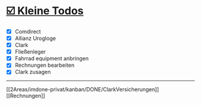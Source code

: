 # [:ballot_box_with_check: Kleine Todos](#DONE:50)
<!-- +privat +p1 -->
- [x] Comdirect
- [x] Allianz Urogloge 
- [x] Clark 
- [x] Fließenleger
- [x] Fahrrad equipment anbringen
- [x] Rechnungen bearbeiten
- [x] Clark zusagen
---
[[2Areas/imdone-privat/kanban/DONE/ClarkVersicherungen]]
[[Rechnungen]]
<!-- created:2021-02-03T19:47:40.858Z completed:2021-03-06T11:16:02.966Z -->
<!--[ {{sourceLink}} ]-->
